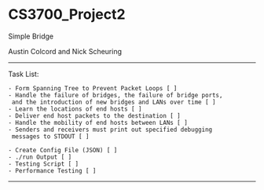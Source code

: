 # CS3700_Project2

Simple Bridge

Austin Colcord and Nick Scheuring
__________________________________

Task List:

	- Form Spanning Tree to Prevent Packet Loops [ ]
	- Handle the failure of bridges, the failure of bridge ports,
	 and the introduction of new bridges and LANs over time [ ]
	- Learn the locations of end hosts [ ]
	- Deliver end host packets to the destination [ ]
	- Handle the mobility of end hosts between LANs [ ]
	- Senders and receivers must print out specified debugging
	 messages to STDOUT [ ]

	- Create Config File (JSON) [ ]
	- ./run Output [ ]
	- Testing Script [ ]
	- Performance Testing [ ]

__________________________________